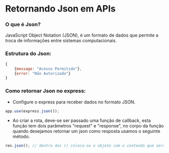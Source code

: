 # Retornando Json em APIs

### O que é Json?
JavaScript Object Notation (JSON), é um formato de dados que permite a troca de informações entre sistemas computacionais.

### Estrutura do Json:
```javascript
{
    {message: "Acesso Permitido"},
    {error: "Não Autorizado"}
}
```

### Como retornar Json no express:
* Configure o express para receber dados no formato JSON.
```javascript
app.use(express.json());
```

* Ao criar a rota, deve-se ser passado uma função de callback, esta função tem dois parâmetros "request" e "response", no corpo da função quando desejamos retornar um json como resposta usamos o seguinte método.
```javascript
res.json(); // dentro dos () coloca-se o objeto com o conteúdo que será enviado
```